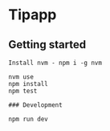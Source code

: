 # Tipapp

## Getting started
```
Install nvm - npm i -g nvm

nvm use
npm install
npm test

### Development

npm run dev
